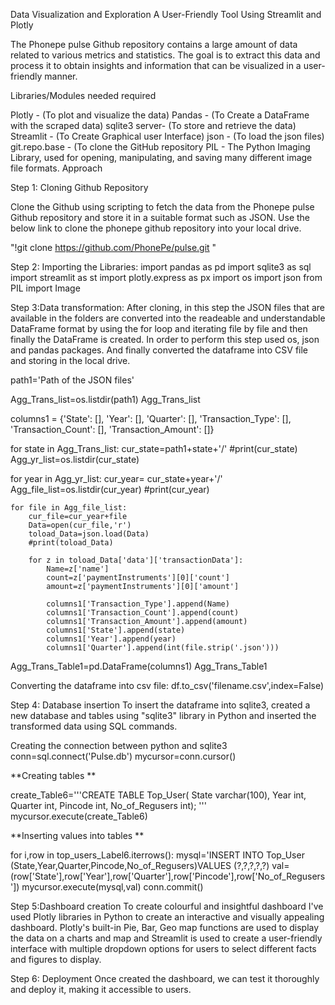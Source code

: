 Data Visualization and Exploration A User-Friendly Tool Using Streamlit and Plotly

The Phonepe pulse Github repository contains a large amount of data related to various metrics and statistics. The goal is to extract this data and process it to obtain insights and information that can be visualized in a user-friendly manner.

Libraries/Modules needed required

Plotly - (To plot and visualize the data)
Pandas - (To Create a DataFrame with the scraped data)
sqlite3 server- (To store and retrieve the data)
Streamlit - (To Create Graphical user Interface)
json - (To load the json files)
git.repo.base - (To clone the GitHub repository
PIL - The Python Imaging Library, used for opening, manipulating, and saving many different image file formats.
Approach

Step 1: Cloning Github Repository

Clone the Github using scripting to fetch the data from the Phonepe pulse Github repository and store it in a suitable format such as JSON. Use the below link to clone the phonepe github repository into your local drive.

"!git clone https://github.com/PhonePe/pulse.git "

Step 2: Importing the Libraries: import pandas as pd import sqlite3 as sql import streamlit as st import plotly.express as px import os import json from PIL import Image

Step 3:Data transformation: After cloning, in this step the JSON files that are available in the folders are converted into the readeable and understandable DataFrame format by using the for loop and iterating file by file and then finally the DataFrame is created. In order to perform this step used os, json and pandas packages. And finally converted the dataframe into CSV file and storing in the local drive.

path1='Path of the JSON files'

Agg_Trans_list=os.listdir(path1) Agg_Trans_list

columns1 = {'State': [], 'Year': [], 'Quarter': [], 'Transaction_Type': [], 'Transaction_Count': [], 'Transaction_Amount': []}

for state in Agg_Trans_list: cur_state=path1+state+'/' #print(cur_state) Agg_yr_list=os.listdir(cur_state)

for year in Agg_yr_list:
    cur_year= cur_state+year+'/' 
    Agg_file_list=os.listdir(cur_year)
    #print(cur_year)
    
    for file in Agg_file_list:
        cur_file=cur_year+file
        Data=open(cur_file,'r')
        toload_Data=json.load(Data)
        #print(toload_Data)
        
        for z in toload_Data['data']['transactionData']:
            Name=z['name']
            count=z['paymentInstruments'][0]['count']
            amount=z['paymentInstruments'][0]['amount']
            
            columns1['Transaction_Type'].append(Name)
            columns1['Transaction_Count'].append(count)
            columns1['Transaction_Amount'].append(amount)
            columns1['State'].append(state)
            columns1['Year'].append(year)
            columns1['Quarter'].append(int(file.strip('.json')))
Agg_Trans_Table1=pd.DataFrame(columns1) Agg_Trans_Table1

Converting the dataframe into csv file: df.to_csv('filename.csv',index=False)

Step 4: Database insertion To insert the dataframe into sqlite3, created a new database and tables using "sqlite3" library in Python and inserted the transformed data using SQL commands.

Creating the connection between python and sqlite3 conn=sql.connect('Pulse.db') mycursor=conn.cursor()

**Creating tables **

create_Table6='''CREATE TABLE Top_User( State varchar(100), Year int, Quarter int, Pincode int, No_of_Regusers int); ''' mycursor.execute(create_Table6)

**Inserting values into tables **

for i,row in top_users_Label6.iterrows(): mysql='INSERT INTO Top_User (State,Year,Quarter,Pincode,No_of_Regusers)VALUES (?,?,?,?,?) val=(row['State'],row['Year'],row['Quarter'],row['Pincode'],row['No_of_Regusers']) mycursor.execute(mysql,val) conn.commit()

Step 5:Dashboard creation To create colourful and insightful dashboard I've used Plotly libraries in Python to create an interactive and visually appealing dashboard. Plotly's built-in Pie, Bar, Geo map functions are used to display the data on a charts and map and Streamlit is used to create a user-friendly interface with multiple dropdown options for users to select different facts and figures to display.

Step 6: Deployment Once created the dashboard, we can test it thoroughly and deploy it, making it accessible to users.
